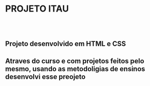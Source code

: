 <h1>PROJETO ITAU</h1>
<br>
<br>
<h2>Projeto desenvolvido em HTML e CSS</h2>
<h2>Atraves do curso e com projetos feitos pelo mesmo, usando as metodoligias de ensinos desenvolvi esse preojeto</h2>
